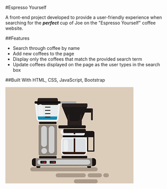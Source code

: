 #Espresso Yourself

A front-end project developed to provide a user-friendly experience when searching for the ***perfect*** cup of Joe on the "Espresso Yourself" coffee website.  

##Features
* Search through coffee by name
* Add new coffees to the page
* Display only the coffees that match the provided search term
* Update coffees displayed on the page as the user types in the search box

##Built With
HTML, CSS, JavaScript, Bootstrap

![](media/coffee-giphy.gif)
